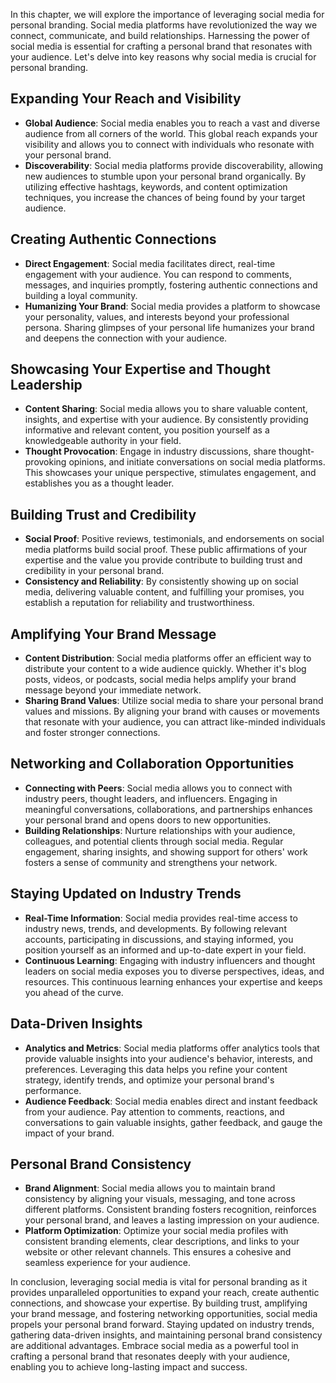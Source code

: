
In this chapter, we will explore the importance of leveraging social media for personal branding. Social media platforms have revolutionized the way we connect, communicate, and build relationships. Harnessing the power of social media is essential for crafting a personal brand that resonates with your audience. Let's delve into key reasons why social media is crucial for personal branding.

Expanding Your Reach and Visibility
-----------------------------------

* **Global Audience**: Social media enables you to reach a vast and diverse audience from all corners of the world. This global reach expands your visibility and allows you to connect with individuals who resonate with your personal brand.
* **Discoverability**: Social media platforms provide discoverability, allowing new audiences to stumble upon your personal brand organically. By utilizing effective hashtags, keywords, and content optimization techniques, you increase the chances of being found by your target audience.

Creating Authentic Connections
------------------------------

* **Direct Engagement**: Social media facilitates direct, real-time engagement with your audience. You can respond to comments, messages, and inquiries promptly, fostering authentic connections and building a loyal community.
* **Humanizing Your Brand**: Social media provides a platform to showcase your personality, values, and interests beyond your professional persona. Sharing glimpses of your personal life humanizes your brand and deepens the connection with your audience.

Showcasing Your Expertise and Thought Leadership
------------------------------------------------

* **Content Sharing**: Social media allows you to share valuable content, insights, and expertise with your audience. By consistently providing informative and relevant content, you position yourself as a knowledgeable authority in your field.
* **Thought Provocation**: Engage in industry discussions, share thought-provoking opinions, and initiate conversations on social media platforms. This showcases your unique perspective, stimulates engagement, and establishes you as a thought leader.

Building Trust and Credibility
------------------------------

* **Social Proof**: Positive reviews, testimonials, and endorsements on social media platforms build social proof. These public affirmations of your expertise and the value you provide contribute to building trust and credibility in your personal brand.
* **Consistency and Reliability**: By consistently showing up on social media, delivering valuable content, and fulfilling your promises, you establish a reputation for reliability and trustworthiness.

Amplifying Your Brand Message
-----------------------------

* **Content Distribution**: Social media platforms offer an efficient way to distribute your content to a wide audience quickly. Whether it's blog posts, videos, or podcasts, social media helps amplify your brand message beyond your immediate network.
* **Sharing Brand Values**: Utilize social media to share your personal brand values and missions. By aligning your brand with causes or movements that resonate with your audience, you can attract like-minded individuals and foster stronger connections.

Networking and Collaboration Opportunities
------------------------------------------

* **Connecting with Peers**: Social media allows you to connect with industry peers, thought leaders, and influencers. Engaging in meaningful conversations, collaborations, and partnerships enhances your personal brand and opens doors to new opportunities.
* **Building Relationships**: Nurture relationships with your audience, colleagues, and potential clients through social media. Regular engagement, sharing insights, and showing support for others' work fosters a sense of community and strengthens your network.

Staying Updated on Industry Trends
----------------------------------

* **Real-Time Information**: Social media provides real-time access to industry news, trends, and developments. By following relevant accounts, participating in discussions, and staying informed, you position yourself as an informed and up-to-date expert in your field.
* **Continuous Learning**: Engaging with industry influencers and thought leaders on social media exposes you to diverse perspectives, ideas, and resources. This continuous learning enhances your expertise and keeps you ahead of the curve.

Data-Driven Insights
--------------------

* **Analytics and Metrics**: Social media platforms offer analytics tools that provide valuable insights into your audience's behavior, interests, and preferences. Leveraging this data helps you refine your content strategy, identify trends, and optimize your personal brand's performance.
* **Audience Feedback**: Social media enables direct and instant feedback from your audience. Pay attention to comments, reactions, and conversations to gain valuable insights, gather feedback, and gauge the impact of your brand.

Personal Brand Consistency
--------------------------

* **Brand Alignment**: Social media allows you to maintain brand consistency by aligning your visuals, messaging, and tone across different platforms. Consistent branding fosters recognition, reinforces your personal brand, and leaves a lasting impression on your audience.
* **Platform Optimization**: Optimize your social media profiles with consistent branding elements, clear descriptions, and links to your website or other relevant channels. This ensures a cohesive and seamless experience for your audience.

In conclusion, leveraging social media is vital for personal branding as it provides unparalleled opportunities to expand your reach, create authentic connections, and showcase your expertise. By building trust, amplifying your brand message, and fostering networking opportunities, social media propels your personal brand forward. Staying updated on industry trends, gathering data-driven insights, and maintaining personal brand consistency are additional advantages. Embrace social media as a powerful tool in crafting a personal brand that resonates deeply with your audience, enabling you to achieve long-lasting impact and success.
